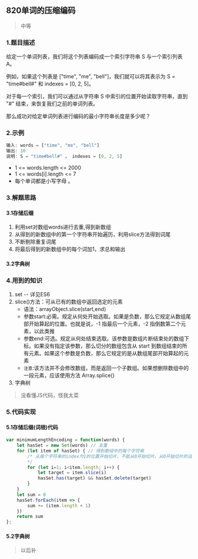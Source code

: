 ## 820单词的压缩编码
> 中等
### 1.题目描述
给定一个单词列表，我们将这个列表编码成一个索引字符串 S 与一个索引列表 A。

例如，如果这个列表是 ["time", "me", "bell"]，我们就可以将其表示为 S = "time#bell#" 和 indexes = [0, 2, 5]。

对于每一个索引，我们可以通过从字符串 S 中索引的位置开始读取字符串，直到 "#" 结束，来恢复我们之前的单词列表。

那么成功对给定单词列表进行编码的最小字符串长度是多少呢？
### 2.示例
```javascript
输入: words = ["time", "me", "bell"]
输出: 10
说明: S = "time#bell#" ， indexes = [0, 2, 5] 
```
- 1 <= words.length <= 2000
- 1 <= words[i].length <= 7
- 每个单词都是小写字母 。
### 3.解题思路
#### 3.1存储后缀
1. 利用set对数组words进行去重,得到新数组
2. 从得到的新数组中的第一个字符串开始遍历，利用slice方法得到词尾
3. 不断剔除重复词尾
4. 将最后得到的新数组中的每个词加1，求总和输出
#### 3.2字典树

### 4.用到的知识
1. set -- 详见ES6
2. slice()方法：可从已有的数组中返回选定的元素
   - 语法：arrayObject.slice(start,end)
   - 参数start:必需。规定从何处开始选取。如果是负数，那么它规定从数组尾部开始算起的位置。也就是说，-1 指最后一个元素，-2 指倒数第二个元素，以此类推
   - 参数end:可选。规定从何处结束选取。该参数是数组片断结束处的数组下标。如果没有指定该参数，那么切分的数组包含从 start 到数组结束的所有元素。如果这个参数是负数，那么它规定的是从数组尾部开始算起的元素
   - `注意`:该方法并不会修改数组，而是返回一个子数组。如果想删除数组中的一段元素，应该使用方法 Array.splice()
3. 字典树
> 没看懂JS代码，怪我太菜
### 5.代码实现
#### 5.1存储后缀(词根)代码
```javascript
var minimumLengthEncoding = function(words) {
    let hasSet = new Set(words) // 去重
    for (let item of hasSet) { // 得到数组中的每个字符串
        /* 从每个字符串的index为1的位置开始切片，不能从0开始切片，从0开始切片的话，hasSet.has(target) && hasSet.delete(target) 相当于直接删除这个字符串，最后会导致hasSet数组为空
        */
        for (let i=1; i<item.length; i++) { 
            let target = item.slice(i) 
            hasSet.has(target) && hasSet.delete(target)
        }
    }
    let sum = 0
    hasSet.forEach(item => {
        sum += (item.length + 1)
    })
    return sum
};
```
#### 5.2字典树
> 以后补